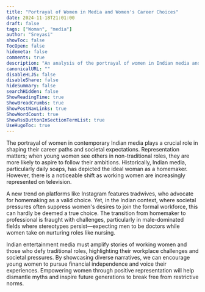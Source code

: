 ```yaml
---
title: "Portrayal of Women in Media and Women's Career Choices"
date: 2024-11-18T21:01:00
draft: false
tags: ["Woman", "media"]
author: "Sreyasi"
showToc: false
TocOpen: false
hidemeta: false
comments: true
description: "An analysis of the portrayal of women in Indian media and its impact on career choices."
canonicalURL: ""
disableHLJS: false
disableShare: false
hideSummary: false
searchHidden: false
ShowReadingTime: true
ShowBreadCrumbs: true
ShowPostNavLinks: true
ShowWordCount: true
ShowRssButtonInSectionTermList: true
UseHugoToc: true
---
```


The portrayal of women in contemporary Indian media plays a crucial role in shaping their career paths and societal expectations. Representation matters; when young women see others in non-traditional roles, they are more likely to aspire to follow their ambitions. Historically, Indian media, particularly daily soaps, has depicted the ideal woman as a homemaker. However, there is a noticeable shift as working women are increasingly represented on television.

A new trend on platforms like Instagram features tradwives, who advocate for homemaking as a valid choice. Yet, in the Indian context, where societal pressures often suppress women's desires to join the formal workforce, this can hardly be deemed a true choice. The transition from homemaker to professional is fraught with challenges, particularly in male-dominated fields where stereotypes persist—expecting men to be doctors while women take on nurturing roles like nursing.

Indian entertainment media must amplify stories of working women and those who defy traditional roles, highlighting their workplace challenges and societal pressures. By showcasing diverse narratives, we can encourage young women to pursue financial independence and voice their experiences. Empowering women through positive representation will help dismantle myths and inspire future generations to break free from restrictive norms.
